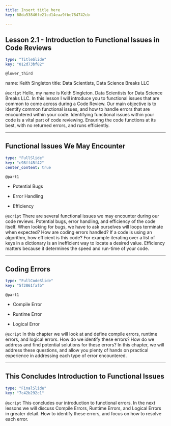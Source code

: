 ```yaml
---
title: Insert title here
key: 68da53846fe21cd14eaa9fbe784742cb

---
```

## Lesson 2.1 - Introduction to Functional Issues in Code Reviews

```yaml
type: "TitleSlide"
key: "012d73bf82"
```

`@lower_third`

name: Keith Singleton 
title: Data Scientists, Data Science Breaks LLC 


`@script`
Hello, my name is Keith Singleton. Data Scientists for Data Science Breaks LLC.  In this lesson I will introduce you to functional issues that are common to come across during a Code Review. Our main objective is to identify common functional issues, and how to handle errors that are encountered within your code. Identifying functional issues within your code is a vital part of code reviewing. Ensuring the code functions at its best, with no returned errors, and runs efficiently.


---
## Functional Issues We May Encounter

```yaml
type: "FullSlide"
key: "c98ff45f42"
center_content: true
```

`@part1`
-  Potential Bugs

-  Error Handling

-  Efficiency


`@script`
There are several functional issues we may encounter during our code reviews. Potential bugs, error handling, and efficiency of the code itself. 
When looking for bugs, we have to ask ourselves will loops terminate when expected? 
How are coding errors handled? 
If a code is using an algorithm, how efficient is this code? For example iterating over a list of keys in a dictionary is an inefficient way to locate a desired value. Efficiency matters because it determines the speed and run-time of your code.


---
## Coding Errors 

```yaml
type: "FullCodeSlide"
key: "5f2861fafb"
```

`@part1`
- Compile Error

- Runtime Error

- Logical Error


`@script`
In this chapter we will look at and define compile errors, runtime errors, and logical errors. How do we identify these errors? How do we address and find potential solutions for these errors? In this chapter, we will address these questions, and allow you plenty of hands on practical experience in addressing each type of error encountered.


---
## This Concludes Introduction to Functional Issues

```yaml
type: "FinalSlide"
key: "7c42b292c1"
```

`@script`
This concludes our introduction to functional errors. In the next lessons we will discuss Compile Errors, Runtime Errors, and Logical Errors in greater detail. How to identify these errors, and focus on how to resolve each error.

